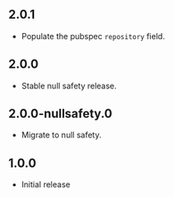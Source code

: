 ## 2.0.1

- Populate the pubspec `repository` field.

## 2.0.0

- Stable null safety release.

## 2.0.0-nullsafety.0

- Migrate to null safety.

## 1.0.0

- Initial release
